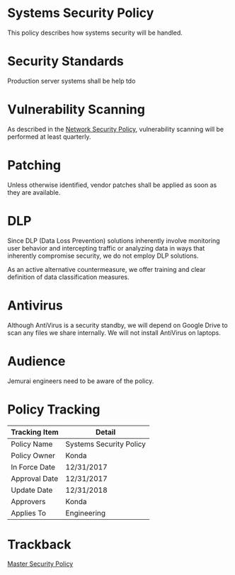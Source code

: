 # Systems Security Policy

This policy describes how systems security will be handled.

# Security Standards
Production server systems shall be help tdo 

# Vulnerability Scanning

As described in the [Network Security Policy](./Network_Security_Policy.md), vulnerability scanning will be performed at least quarterly.

# Patching
Unless otherwise identified, vendor patches shall be applied as soon as they are available.  

# DLP
Since DLP (Data Loss Prevention) solutions inherently involve monitoring user behavior and intercepting traffic or analyzing data in ways that inherently compromise security, we do not employ DLP solutions.

As an active alternative countermeasure, we offer training and clear definition of data classification measures.

# Antivirus

Although AntiVirus is a security standby, we will depend on Google Drive to scan any files we share internally.  We will not install AntiVirus on laptops.

# Audience

Jemurai engineers need to be aware of the policy.

# Policy Tracking

| Tracking Item   | Detail |
|-----------------|--------|
| Policy Name     | Systems Security Policy |
| Policy Owner    | Konda |
| In Force Date   | 12/31/2017 |
| Approval Date   | 12/31/2017 |
| Update Date     | 12/31/2018 |
| Approvers       | Konda |
| Applies To      | Engineering |

# Trackback
[Master Security Policy](../Master_Security_Policy.md)